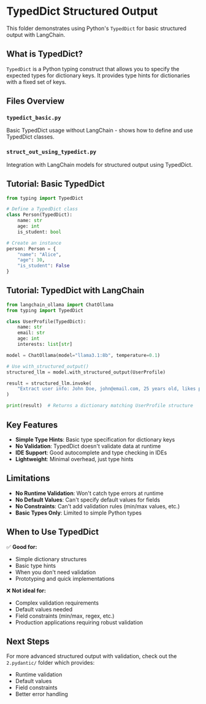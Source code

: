 # TypedDict Structured Output

This folder demonstrates using Python's `TypedDict` for basic structured output with LangChain.

## What is TypedDict?

`TypedDict` is a Python typing construct that allows you to specify the expected types for dictionary keys. It provides type hints for dictionaries with a fixed set of keys.

## Files Overview

### `typedict_basic.py`
Basic TypedDict usage without LangChain - shows how to define and use TypedDict classes.

### `struct_out_using_typedict.py` 
Integration with LangChain models for structured output using TypedDict.

## Tutorial: Basic TypedDict

```python
from typing import TypedDict

# Define a TypedDict class
class Person(TypedDict):
    name: str
    age: int
    is_student: bool

# Create an instance
person: Person = {
    "name": "Alice",
    "age": 30,
    "is_student": False
}
```

## Tutorial: TypedDict with LangChain

```python
from langchain_ollama import ChatOllama
from typing import TypedDict

class UserProfile(TypedDict):
    name: str
    email: str
    age: int
    interests: list[str]

model = ChatOllama(model="llama3.1:8b", temperature=0.1)

# Use with_structured_output()
structured_llm = model.with_structured_output(UserProfile)

result = structured_llm.invoke(
    "Extract user info: John Doe, john@email.com, 25 years old, likes programming and hiking"
)

print(result)  # Returns a dictionary matching UserProfile structure
```

## Key Features

- **Simple Type Hints**: Basic type specification for dictionary keys
- **No Validation**: TypedDict doesn't validate data at runtime
- **IDE Support**: Good autocomplete and type checking in IDEs
- **Lightweight**: Minimal overhead, just type hints

## Limitations

- **No Runtime Validation**: Won't catch type errors at runtime
- **No Default Values**: Can't specify default values for fields
- **No Constraints**: Can't add validation rules (min/max values, etc.)
- **Basic Types Only**: Limited to simple Python types

## When to Use TypedDict

✅ **Good for:**
- Simple dictionary structures
- Basic type hints
- When you don't need validation
- Prototyping and quick implementations

❌ **Not ideal for:**
- Complex validation requirements
- Default values needed
- Field constraints (min/max, regex, etc.)
- Production applications requiring robust validation

## Next Steps

For more advanced structured output with validation, check out the `2.pydantic/` folder which provides:
- Runtime validation
- Default values
- Field constraints
- Better error handling
